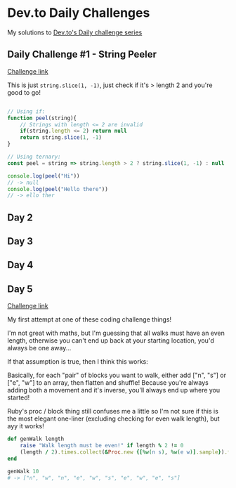 # Dev.to Daily Challenges

My solutions to [Dev.to's Daily challenge series](https://dev.to/thepracticaldev/daily-challenge-1-string-peeler-4nep)

## Daily Challenge #1 - String Peeler

[Challenge link](https://dev.to/thepracticaldev/daily-challenge-1-string-peeler-4nep)

This is just `string.slice(1, -1)`, just check if it's > length 2 and you're good to go!

```js

// Using if:
function peel(string){
    // Strings with length <= 2 are invalid
    if(string.length <= 2) return null
    return string.slice(1, -1)
}

// Using ternary:
const peel = string => string.length > 2 ? string.slice(1, -1) : null

console.log(peel("Hi"))
// -> null
console.log(peel("Hello there"))
// -> ello ther
```

## Day 2

## Day 3

## Day 4

## Day 5

[Challenge link](https://dev.to/thepracticaldev/daily-challenge-5-ten-minute-walk-1188)

My first attempt at one of these coding challenge things!

I'm not great with maths, but I'm guessing that all walks must have an even length, otherwise you can't end up back at your starting location, you'd always be one away...

If that assumption is true, then I think this works:

Basically, for each "pair" of blocks you want to walk, either add ["n", "s"] or ["e", "w"] to an array, then flatten and shuffle! Because you're always adding both a movement and it's inverse, you'll always end up where you started!

Ruby's proc / block thing still confuses me a little so I'm not sure if this is the most elegant one-liner (excluding checking for even walk length), but ayy it works!

```ruby
def genWalk length
    raise "Walk length must be even!" if length % 2 != 0
    (length / 2).times.collect(&Proc.new {[%w(n s), %w(e w)].sample}).flatten.shuffle
end

genWalk 10
# -> ["n", "w", "n", "e", "w", "s", "e", "w", "e", "s"]
```